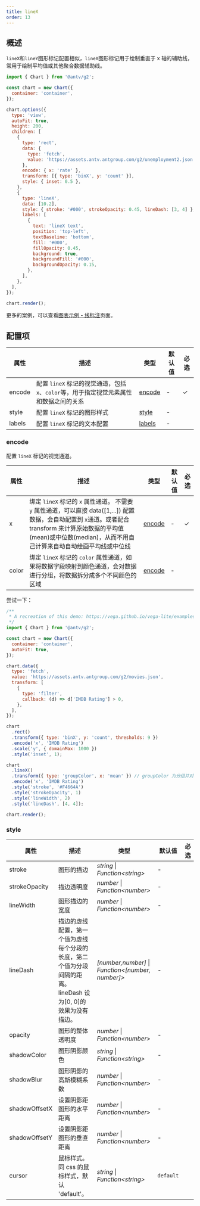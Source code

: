 ```yaml
---
title: lineX
order: 13
---
```


## 概述

`lineX`和`lineY`图形标记配置相似，`lineX`图形标记用于绘制垂直于 x 轴的辅助线，常用于绘制平均值或其他聚合数据辅助线。

```js | ob { inject: true }
import { Chart } from '@antv/g2';

const chart = new Chart({
  container: 'container',
});

chart.options({
  type: 'view',
  autoFit: true,
  height: 200,
  children: [
    {
      type: 'rect',
      data: {
        type: 'fetch',
        value: 'https://assets.antv.antgroup.com/g2/unemployment2.json',
      },
      encode: { x: 'rate' },
      transform: [{ type: 'binX', y: 'count' }],
      style: { inset: 0.5 },
    },
    {
      type: 'lineX',
      data: [10.2],
      style: { stroke: '#000', strokeOpacity: 0.45, lineDash: [3, 4] },
      labels: [
        {
          text: 'lineX text',
          position: 'top-left',
          textBaseline: 'bottom',
          fill: '#000',
          fillOpacity: 0.45,
          background: true,
          backgroundFill: '#000',
          backgroundOpacity: 0.15,
        },
      ],
    },
  ],
});

chart.render();
```

更多的案例，可以查看[图表示例 - 线标注](/examples#annotation-line)页面。

## 配置项

| 属性   | 描述                                                                                  | 类型              | 默认值 | 必选 |
| ------ | ------------------------------------------------------------------------------------- | ----------------- | ------ | ---- |
| encode | 配置 `lineX` 标记的视觉通道，包括`x`、`color`等，用于指定视觉元素属性和数据之间的关系 | [encode](#encode) | -      | ✓    |
| style  | 配置 `lineX` 标记的图形样式                                                           | [style](#style)   | -      |      |
| labels | 配置 `lineX` 标记的文本配置                                                           | [labels](#labels) | -      |      |

### encode

配置 `lineX` 标记的视觉通道。

| 属性  | 描述                                                                                                                                                                                                                         | 类型                          | 默认值 | 必选 |
| ----- | ---------------------------------------------------------------------------------------------------------------------------------------------------------------------------------------------------------------------------- | ----------------------------- | ------ | ---- |
| x     | 绑定 `lineX` 标记的 `x` 属性通道。 不需要 `y` 属性通道，可以直接 data([1,...]) 配置数据，会自动配置到 `x`通道。或者配合 transform 来计算原始数据的平均值(mean)或中位数(median)，从而不用自己计算来自动自动绘画平均线或中位线 | [encode](/manual/core/encode) | -      | ✓    |
| color | 绑定 `lineX` 标记的 `color` 属性通道，如果将数据字段映射到颜色通道，会对数据进行分组，将数据拆分成多个不同颜色的区域                                                                                                         | [encode](/manual/core/encode) | -      |      |

尝试一下：

```js | ob { inject: true }
/**
 * A recreation of this demo: https://vega.github.io/vega-lite/examples/layer_histogram_global_mean.html
 */
import { Chart } from '@antv/g2';

const chart = new Chart({
  container: 'container',
  autoFit: true,
});

chart.data({
  type: 'fetch',
  value: 'https://assets.antv.antgroup.com/g2/movies.json',
  transform: [
    {
      type: 'filter',
      callback: (d) => d['IMDB Rating'] > 0,
    },
  ],
});

chart
  .rect()
  .transform({ type: 'binX', y: 'count', thresholds: 9 })
  .encode('x', 'IMDB Rating')
  .scale('y', { domainMax: 1000 })
  .style('inset', 1);

chart
  .lineX()
  .transform({ type: 'groupColor', x: 'mean' }) // groupColor 为分组并对指定的通道进行聚合，可以理解为把数据通过 x 通道的数据 取平均值(mean) 变更为一条数据。
  .encode('x', 'IMDB Rating')
  .style('stroke', '#F4664A')
  .style('strokeOpacity', 1)
  .style('lineWidth', 2)
  .style('lineDash', [4, 4]);

chart.render();

```

### style

| 属性          | 描述                                                                                                          | 类型                                                | 默认值    | 必选 |
| ------------- | ------------------------------------------------------------------------------------------------------------- | --------------------------------------------------- | --------- | ---- |
| stroke        | 图形的描边                                                                                                    | _string_ \| _Function\<string\>_                    | -         |      |
| strokeOpacity | 描边透明度                                                                                                    | _number_ \| _Function\<number\>_                    | -         |      |
| lineWidth     | 图形描边的宽度                                                                                                | _number_ \| _Function\<number\>_                    | -         |      |
| lineDash      | 描边的虚线配置，第一个值为虚线每个分段的长度，第二个值为分段间隔的距离。lineDash 设为[0, 0]的效果为没有描边。 | _[number,number]_ \| _Function\<[number, number]\>_ | -         |      |
| opacity       | 图形的整体透明度                                                                                              | _number_ \| _Function\<number\>_                    | -         |      |
| shadowColor   | 图形阴影颜色                                                                                                  | _string_ \| _Function\<string\>_                    | -         |      |
| shadowBlur    | 图形阴影的高斯模糊系数                                                                                        | _number_ \| _Function\<number\>_                    | -         |      |
| shadowOffsetX | 设置阴影距图形的水平距离                                                                                      | _number_ \| _Function\<number\>_                    | -         |      |
| shadowOffsetY | 设置阴影距图形的垂直距离                                                                                      | _number_ \| _Function\<number\>_                    | -         |      |
| cursor        | 鼠标样式。同 css 的鼠标样式，默认 'default'。                                                                 | _string_ \| _Function\<string\>_                    | `default` |      |
